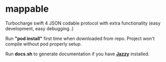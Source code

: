# mappable
Turbocharge swift 4 JSON codable protocol with extra functionality (easy development, easy debugging..)

Run **"pod install"** first time when downloaded from repo. Project won't compile without pod properly setup. 

Run **docs.sh** to generate documentation if you have [**Jazzy**](https://github.com/realm/jazzy) installed.